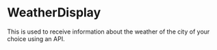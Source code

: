 # WeatherDisplay

This is used to receive information about the weather of the city of your choice using an API.
